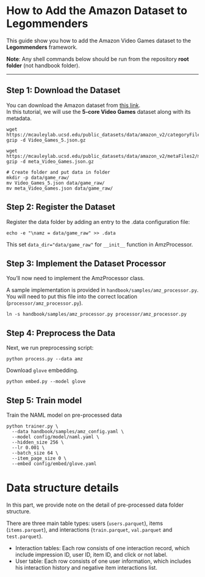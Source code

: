 # How to Add the Amazon Dataset to Legommenders

This guide show you how to add the Amazon Video Games dataset to the **Legommenders** framework.

**Note**: Any shell commands below should be run from the repository **root folder** (not handbook folder).

---

## Step 1: Download the Dataset

You can download the Amazon dataset from [this link](https://cseweb.ucsd.edu/~jmcauley/datasets/amazon_v2/).  
In this tutorial, we will use the **5-core Video Games** dataset along with its metadata.


```shell
wget https://mcauleylab.ucsd.edu/public_datasets/data/amazon_v2/categoryFilesSmall/Video_Games_5.json.gz
gzip -d Video_Games_5.json.gz

wget https://mcauleylab.ucsd.edu/public_datasets/data/amazon_v2/metaFiles2/meta_Video_Games.json.gz
gzip -d meta_Video_Games.json.gz  

# Create folder and put data in folder
mkdir -p data/game_raw/
mv Video_Games_5.json data/game_raw/
mv meta_Video_Games.json data/game_raw/
```

## Step 2: Register the Dataset

Register the data folder by adding an entry to the .data configuration file:

```shell
echo -e "\namz = data/game_raw" >> .data
```

This set `data_dir="data/game_raw"` for `__init__` function in AmzProcessor.

## Step 3: Implement the Dataset Processor
You’ll now need to implement the AmzProcessor class.

A sample implementation is provided in `handbook/samples/amz_processor.py`.
You will need to put this file into the correct location (`processor/amz_processor.py`).

```shell
ln -s handbook/samples/amz_processor.py processor/amz_processor.py
```

## Step 4: Preprocess the Data
Next, we run preprocessing script:
```shell
python process.py --data amz
```

Download `glove` embedding.
```shell
python embed.py --model glove
```

## Step 5: Train model
Train the NAML model on pre-processed data
```shell
python trainer.py \
  --data handbook/samples/amz_config.yaml \
  --model config/model/naml.yaml \
  --hidden_size 256 \
  --lr 0.001 \
  --batch_size 64 \
  --item_page_size 0 \
  --embed config/embed/glove.yaml
```


# Data structure details
In this part, we provide note on the detail of pre-processed data folder structure.

There are three main table types: users (`users.parquet`), items (`items.parquet`), and interactions (`train.parquet`, `val.parquet` and `test.parquet`).

- Interaction tables: Each row consists of one interaction record, which include impression ID, user ID, item ID, and click or not label.
- User table: Each row consists of one user information, which includes his interaction history and negative item interactions list.
